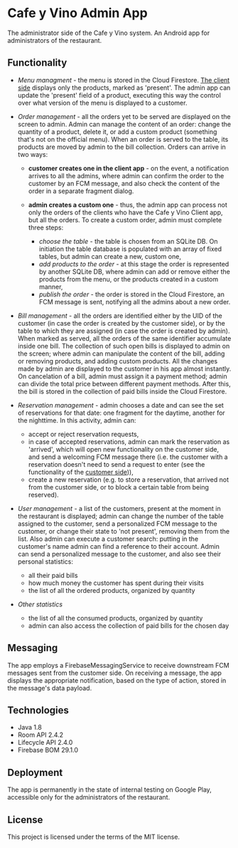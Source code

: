 # Cafe y Vino Admin App

The administrator side of the Cafe y Vino system.
An Android app for administrators of the restaurant.

## Functionality

- _Menu managment_ - the menu is stored in the Cloud Firestore. [The client side](https://github.com/dimitriinc/cafe-y-vino-app-client) displays only the products, marked as 'present'. The admin app can update the 'present' field of a product, executing this way the control over what version of the menu is displayed to a customer.

- _Order management_ - all the orders yet to be served are displayed on the screen to admin. Admin can manage the content of an order: change the quantity of a product, delete it, or add a custom product (something that's not on the official menu).
  When an order is served to the table, its products are moved by admin to the bill collection.
  Orders can arrive in two ways:

  - **customer creates one in the client app** - on the event, a notification arrives to all the admins, where admin can confirm the order to the customer by an FCM message, and also check the content of the order in a separate fragment dialog.

  - **admin creates a custom one** - thus, the admin app can process not only the orders of the clients who have the Cafe y Vino Client app, but all the orders.
    To create a custom order, admin must complete three steps:
    - _choose the table_ - the table is chosen from an SQLite DB. On initiation the table database is populated with an array of fixed tables, but admin can create a new, custom one,
    - _add products to the order_ - at this stage the order is represented by another SQLite DB, where admin can add or remove either the products from the menu, or the products created in a custom manner,
    - _publish the order_ - the order is stored in the Cloud Firestore, an FCM message is sent, notifying all the admins about a new order.

- _Bill management_ - all the orders are identified either by the UID of the customer (in case the order is created by the customer side), or by the table to which they are assigned (in case the order is created by admin). When marked as served, all the orders of the same identifier accumulate inside one bill. The collection of such open bills is displayed to admin on the screen; where admin can manipulate the content of the bill, adding or removing products, and adding custom products. All the changes made by admin are displayed to the customer in his app almost instantly. On cancelation of a bill, admin must assign it a payment method; admin can divide the total price between different payment methods. After this, the bill is stored in the collection of paid bills inside the Cloud Firestore.

- _Reservation management_ - admin chooses a date and can see the set of reservations for that date: one fragment for the daytime, another for the nighttime.
  In this activity, admin can:

  - accept or reject reservation requests,
  - in case of accepted reservations, admin can mark the reservation as 'arrived', which will open new functionality on the customer side, and send a welcoming FCM message there (i.e. the customer with a reservation doesn't need to send a request to enter (see the functionality of the [customer side](https://github.com/dimitriinc/cafe-y-vino-app-client))),
  - create a new reservation (e.g. to store a reservation, that arrived not from the customer side, or to block a certain table from being reserved).

- _User management_ - a list of the customers, present at the moment in the restaurant is displayed; admin can change the number of the table assigned to the customer, send a personalized FCM message to the customer, or change their state to 'not present', removing them from the list.
  Also admin can execute a customer search: putting in the customer's name admin can find a reference to their account. Admin can send a personalized message to the customer, and also see their personal statistics:

  - all their paid bills
  - how much money the customer has spent during their visits
  - the list of all the ordered products, organized by quantity

- _Other statistics_
  - the list of all the consumed products, organized by quantity
  - admin can also access the collection of paid bills for the chosen day

## Messaging

The app employs a FirebaseMessagingService to receive downstream FCM messages sent from the customer side. On receiving a message, the app displays the appropriate notification, based on the type of action, stored in the message's data payload.

## Technologies

- Java 1.8
- Room API 2.4.2
- Lifecycle API 2.4.0
- Firebase BOM 29.1.0

## Deployment

The app is permanently in the state of internal testing on Google Play, accessible only for the administrators of the restaurant.

## License

This project is licensed under the terms of the MIT license.

